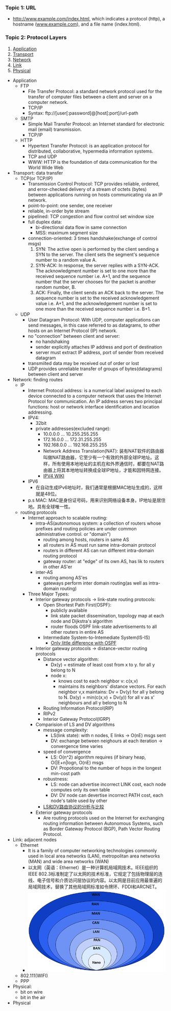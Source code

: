 
### Topic 1: URL
* http://www.example.com/index.html, which indicates a protocol (http), a hostname (www.example.com), and a file name (index.html).

### Topic 2: Protocol Layers
1. [Application](#application)
1. [Transport](#transport)
1. [Network](#network)
1. [Link](#link)
1. [Physical](#physical)
<a name="application"></a>
* Application
  * FTP
    * File Transfer Protocol: a standard network protocol used for the transfer of computer files between a client and server on a computer network.
    * TCP/IP
    * Syntax: ftp://[user[:password]@]host[:port]/url-path
  * SMTP
    * Simple Mail Transfer Protocol: an Internet standard for electronic mail (email) transmission.
    * TCP/IP
  * HTTP
    * Hypertext Transfer Protocol: is an application protocol for distributed, collaborative, hypermedia information systems.
    * TCP and UDP
    * WWW: HTTP is the foundation of data communication for the World Wide Web
<a name="transport"></a>
* Transport: data transfer
  * TCP(or TCP/IP)
    * Transmission Control Protocol: TCP provides reliable, ordered, and error-checked delivery of a stream of octets (bytes) between applications running on hosts communicating via an IP network.
    * point-to-point: one sender, one receiver
    * reliable, in-order byte stream
    * pipelined: TCP congestion and flow control set window size
    * full duplex data:
      * bi-directional data flow in same connection
      * MSS: maximum segment size
    * connection-oriented: 3 times handshake(exchange of control msgs)
      1. SYN: The active open is performed by the client sending a SYN to the server. The client sets the segment's sequence number to a random value A.
      2. SYN-ACK: In response, the server replies with a SYN-ACK. The acknowledgment number is set to one more than the received sequence number i.e. A+1, and the sequence number that the server chooses for the packet is another random number, B.
      3. ACK: Finally, the client sends an ACK back to the server. The sequence number is set to the received acknowledgement value i.e. A+1, and the acknowledgement number is set to one more than the received sequence number i.e. B+1.
  * UDP
    * User Datagram Protocol: With UDP, computer applications can send messages, in this case referred to as datagrams, to other hosts on an Internet Protocol (IP) network.
    * no "connection" between client and server:
      * no handshaking
      * sender explicitly attaches IP address and port of destination
      * server must extract IP address, port of sender from received datagram
    * transmiited data may be received out of order or lost
    * UDP provides unreliable transfer of groups of bytes(datagrams) between client and server
<a name="network"></a>
* Network: finding routes
  * IP
    * Internet Protocol address: is a numerical label assigned to each device connected to a computer network that uses the Internet Protocol for communication. An IP address serves two principal functions: host or network interface identification and location addressing.
    * IPV4: 
      * 32bit
      * private addresses(excluded range):
        * 10.0.0.0 … 10.255.255.255
        * 172.16.0.0 … 172.31.255.255
        * 192.168.0.0 … 192.168.255.255
        * Network Address Translation(NAT): 装有NAT软件的路由器叫做NAT路由器，它至少有一个有效的外部全球IP地址。这样，所有使用本地地址的主机在和外界通信时，都要在NAT路由器上将其本地地址转换成全球IP地址，才能和因特网连接。
        * [IPV4 WIKI](https://en.wikipedia.org/wiki/IPv4)
    * IPV6
      * 在自动生成IPv6地址时，我们通常是根据MAC地址生成的，这样就是48位。
    * p.s MAC: MAC是身份证号码，用来识别网络设备本身。IP地址是居住地。具有全球唯一性。
  * routing protocols
    * Internet approach to scalable routing:
      * intra-AS(autonomous system: a collection of routers whose prefixes and routing policies are under common administrative control. or "domain")
        * routing among hosts, routers in same AS
        * all routers in AS must run same intra-domain protocol
        * routers in different AS can run different intra-domain routing protocol
        * gateway router: at "edge" of its own AS, has lik to routers in other AS'er
      * inter-AS
        * routing among AS'es
        * gateways perform inter domain routing(as well as intra-domain routing)
    * Three Major Types:
      * Interior gateway protocols -> link-state routing protocols:
        * Open Shortest Path First(OSPF): 
          * publicly available
          * link state packet dissemination, topology map at each node and Dijkstra's algorithm
          * router floods OSPF link-state advertisements to all other routers in entire AS
        * Intermediate System-to-Intemediate System(IS-IS)
          * [Only little difference with OSPF](https://community.cisco.com/t5/network-architecture-documents/ospf-and-is-is-differences/ta-p/3126940)
      * Interior gateway protocols -> distance-vector routing protocols
        * Distance vector algorithm:
          * Dx(y) = estimate of least cost from x to y. for all y belong to N
          * node x:
            * knows cost to each neighbor v: c(x,v)
            * maintains its neighbors' distance vectors. For each neighbor v,x maintains: Dv = Dv(y) for all y belong to N. Dx(y) = min(c(x,v) + Dv(y)) for all v as x' neighbours and all y belong to N
        * Routing Information Protocol(RIP)
        * RIPv2
        * Interior Gateway Protocol(IGRP)
      * Comparision of LS and DV algorithms
        * message complexity:
          * LS(link state): with n nodes, E links -> O(nE) msgs sent
          * DV: exchange between neighours at each iteration -> convergence time varies
        * speed of convergence
          * LS: O(n^2) algorithm requires (if binary heap, O(|E+n|logn, O(nE) msgs
          * DV: Propotional to the number of hops in the longest min-cost path 
        * robustness:
          * LS: node can advertise incorrect LINK cost, each node computes only its own table
          * DV: DV node can devertise incorrect PATH cost, each node's table used by other
        * [LS和DV路由协议的分析与比较](https://blog.csdn.net/hnu_lb/article/details/25025575)
      * Exterior gateway protocols
        * Are routing protocols used on the Internet for exchanging routing information between Autonomous Systems, such as Border Gateway Protocol (BGP), Path Vector Routing Protocol.
<a name="link"></a>
* Link: adjacent nodes
  * Ethernet
    * It is a family of computer networking technologies commonly used in local area networks (LAN), metropolitan area networks (MAN) and wide area networks (WAN)
    * 以太网（英语：Ethernet）是一种计算机局域网技术。IEEE组织的IEEE 802.3标准制定了以太网的技术标准，它规定了包括物理层的连线、电子信号和介质访问层协议的内容。以太网是目前应用最普遍的局域网技术，替换了其他局域网标准如令牌环、FDDI和ARCNET。
    * ![](https://github.com/unlimitediw/DistributedSystemLearn/blob/master/Image/Data_Networks_classification_by_spatial_scope.png)
  * 802.111(WIFI)
  * PPP
<a name="physical"></a>
* Physical:
  * bit on wire
  * bit in the air
* Physical
